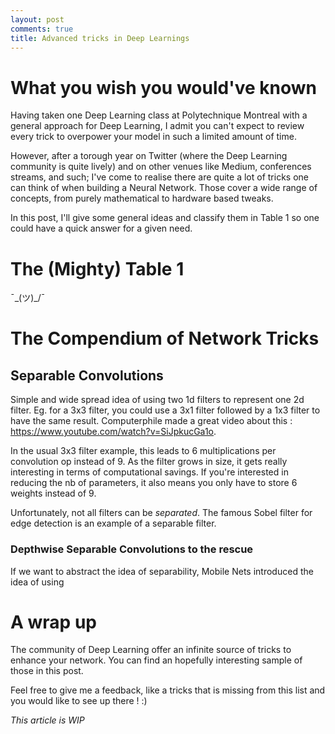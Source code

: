```yaml
---
layout: post
comments: true
title: Advanced tricks in Deep Learnings
---
```


# What you wish you would've known

Having taken one Deep Learning class at Polytechnique Montreal with a general approach for Deep Learning, I admit you can't expect to review every trick to overpower your model in such a limited amount of time.

However, after a torough year on Twitter (where the Deep Learning community is quite lively) and on other venues like Medium, conferences streams, and such; I've come to realise there are quite a lot of tricks one can think of when building a Neural Network. Those cover a wide range of concepts, from purely mathematical to hardware based tweaks.

In this post, I'll give some general ideas and classify them in Table 1 so one could have a quick answer for a given need.

# The (Mighty) Table 1

¯\_(ツ)_/¯

# The Compendium of Network Tricks

## Separable Convolutions

Simple and wide spread idea of using two 1d filters to represent one 2d filter. Eg. for a 3x3 filter, you could use a 3x1 filter followed by a 1x3 filter to have the same result. Computerphile made a great video about this : https://www.youtube.com/watch?v=SiJpkucGa1o.

In the usual 3x3 filter example, this leads to 6 multiplications per convolution op instead of 9. As the filter grows in size, it gets really interesting in terms of computational savings. If you're interested in reducing the nb of parameters, it also means you only have to store 6 weights instead of 9.

Unfortunately, not all filters can be *separated*. The famous Sobel filter for edge detection is an example of a separable filter.

### Depthwise Separable Convolutions to the rescue

If we want to abstract the idea of separability, Mobile Nets introduced the idea of using  

# A wrap up

The community of Deep Learning offer an infinite source of tricks to enhance your network. You can find an hopefully interesting sample of those in this post.

Feel free to give me a feedback, like a tricks that is missing from this list and you would like to see up there ! :)

*This article is WIP* 